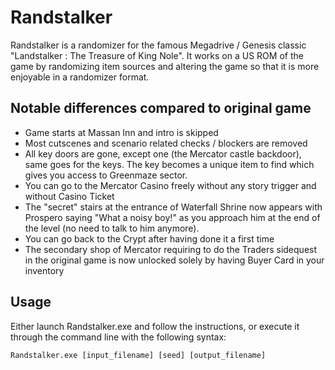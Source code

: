 # Randstalker

Randstalker is a randomizer for the famous Megadrive / Genesis classic "Landstalker : The Treasure of King Nole".
It works on a US ROM of the game by randomizing item sources and altering the game so that it is more enjoyable in a randomizer format.

## Notable differences compared to original game

- Game starts at Massan Inn and intro is skipped
- Most cutscenes and scenario related checks / blockers are removed
- All key doors are gone, except one (the Mercator castle backdoor), same goes for the keys. The key becomes a unique item to find which gives you access to Greenmaze sector.
- You can go to the Mercator Casino freely without any story trigger and without Casino Ticket
- The "secret" stairs at the entrance of Waterfall Shrine now appears with Prospero saying "What a noisy boy!" as you approach him at the end of the level (no need to talk to him anymore).
- You can go back to the Crypt after having done it a first time 
- The secondary shop of Mercator requiring to do the Traders sidequest in the original game is now unlocked solely by having Buyer Card in your inventory

## Usage

Either launch Randstalker.exe and follow the instructions, or execute it through the command line with the following syntax:

`Randstalker.exe [input_filename] [seed] [output_filename]`